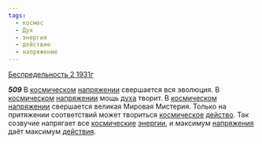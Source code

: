 ```yaml
---
tags:
  - космос
  - Дух
  - энергия
  - действие
  - напряжение
---
```


[Беспредельность 2 1931г](https://127.0.0.1:4002/agni/1931)

___509___
В [космическом](../../../tags/#космос) [напряжении](../../../tags/#напряжение) свершается вся эволюция. В [космическом](../../../tags/#космос) [напряжении](../../../tags/#напряжение) мощь [духа](../../../tags/#Дух) творит. В [космическом](../../../tags/#космос) [напряжении](../../../tags/#напряжение) свершается великая Мировая Мистерия. Только на притяжении соответствий может твориться [космическое](../../../tags/#космос) [действо](../../../tags/#действие). Так созвучие напрягает все [космические](../../../tags/#космос) [энергии](../../../tags/#энергия), и максимум [напряжения](../../../tags/#напряжение) даёт максимум [действия](../../../tags/#действие).   

